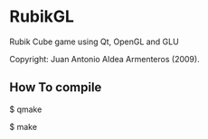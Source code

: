 RubikGL
=======
 Rubik Cube game using Qt, OpenGL and GLU
 
 Copyright: Juan Antonio Aldea Armenteros (2009).

How To compile
--------------

$ qmake

$ make
